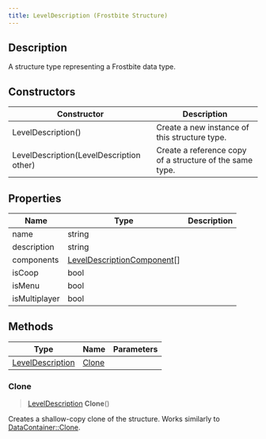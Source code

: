 ```yaml
---
title: LevelDescription (Frostbite Structure)
---
```

## Description

A structure type representing a Frostbite data type.

## Constructors

| Constructor                              | Description                                              |
| ---------------------------------------- | -------------------------------------------------------- |
| LevelDescription()                       | Create a new instance of this structure type.            |
| LevelDescription(LevelDescription other) | Create a reference copy of a structure of the same type. |

## Properties

| Name          | Type                                                       | Description |
| ------------- | ---------------------------------------------------------- | ----------- |
| name          | string                                                     |             |
| description   | string                                                     |             |
| components    | [LevelDescriptionComponent](LevelDescriptionComponent)\[\] |             |
| isCoop        | bool                                                       |             |
| isMenu        | bool                                                       |             |
| isMultiplayer | bool                                                       |             |

## Methods

| Type                                 | Name            | Parameters |
| ------------------------------------ | --------------- | ---------- |
| [LevelDescription](LevelDescription) | [Clone](#clone) |            |

### Clone

> [LevelDescription](LevelDescription) **Clone**()

Creates a shallow-copy clone of the structure. Works similarly to [DataContainer::Clone](/vext/ref/cls/shr/datacontainer#clone).

